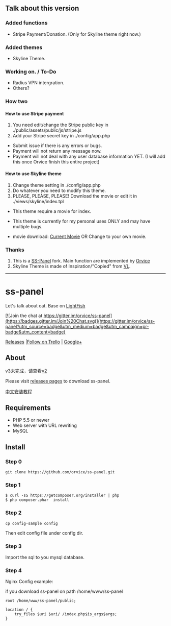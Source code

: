 ## Talk about this version

### Added functions
* Stripe Payment/Donation. (Only for Skyline theme right now.)

### Added themes
* Skyline Theme.

### Working on. / To-Do
* Radius VPN intergration.
* Others?

### How two

#### How to use Stripe payment
1. You need edit/change the Stripe public key in ./public/assets/public/js/stripe.js
2. Add your Stripe secret key in ./config/app.php

* Submit issue if there is any errors or bugs.
* Payment will not return any message now. 
* Payment will not deal with any user database information YET. (I will add this once Orvice finish this entire project)

#### How to use Skyline theme
1. Change theme setting in ./config/app.php
2. Do whatever you need to modify this theme.
3. PLEASE, PLEASE, PLEASE! Download the movie or edit it in ./views/skyline/index.tpl

* This theme require a movie for index. 
* This theme is currently for my personal uses ONLY and may have multiple bugs.

* movie download: [Current Movie](https://copy.com/web/users/user-2154040/copy/Movies/bg.mp4) OR Change to your own movie.


### Thanks
1. This is a [SS-Panel](https://github.com/orvice/ss-panel) fork. Main function are implemented by [Orvice](https://github.com/orvice/ss-panel)
2. Skyline Theme is made of Inspiration/"Copied" from [VL](https://vnet.link).

----

# ss-panel

Let's talk about cat.  Base on [LightFish](https://github.com/OzCat/LightFish)

[![Join the chat at https://gitter.im/orvice/ss-panel](https://badges.gitter.im/Join%20Chat.svg)](https://gitter.im/orvice/ss-panel?utm_source=badge&utm_medium=badge&utm_campaign=pr-badge&utm_content=badge)

[Releases](https://plus.google.com/communities/112308980947577664041) |[Follow on Trello](https://trello.com/b/dr62AtYI/ss-panel) | [Google+](https://plus.google.com/communities/112308980947577664041)

## About

v3未完成，请查看[v2](https://github.com/orvice/ss-panel/tree/v2)

Please visit [releases pages](https://github.com/orvice/ss-panel/releases) to download ss-panel.

[中文安装教程](https://github.com/orvice/ss-panel/wiki/v3-Install)

## Requirements

* PHP 5.5 or newer
* Web server with URL rewriting
* MySQL


## Install

### Step 0

```
git clone https://github.com/orvice/ss-panel.git
```

### Step 1

```
$ curl -sS https://getcomposer.org/installer | php
$ php composer.phar  install
```

### Step 2

```
cp config-sample config
```

Then edit config file under config dir.

### Step 3

Import the sql to you mysql database.

### Step 4

Nginx Config example:

if you download ss-panel on path /home/www/ss-panel


```
root /home/www/ss-panel/public;

location / {
    try_files $uri $uri/ /index.php$is_args$args;
}
    
``` 
